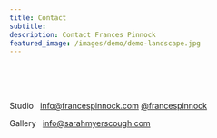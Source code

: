 ```yaml
---
title: Contact
subtitle: 
description: Contact Frances Pinnock
featured_image: /images/demo/demo-landscape.jpg
---
```

<br />
<br />
<br />
 


Studio&nbsp;&nbsp;&nbsp;info@francespinnock.com     [@francespinnock](https://www.instagram.com/francespinnock/)

Gallery&nbsp;&nbsp;&nbsp;info@sarahmyerscough.com 
<br />














 







